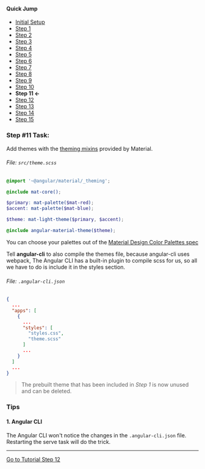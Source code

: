 #### Quick Jump ####
* [Initial Setup](./INITIAL_SETUP.md)
* [Step 1](./STEP_1.md)
* [Step 2](./STEP_2.md)
* [Step 3](./STEP_3.md)
* [Step 4](./STEP_4.md)
* [Step 5](./STEP_5.md)
* [Step 6](./STEP_6.md)
* [Step 7](./STEP_7.md)
* [Step 8](./STEP_8.md)
* [Step 9](./STEP_9.md)
* [Step 10](./STEP_10.md)
* **Step 11 <-**
* [Step 12](./STEP_12.md)
* [Step 13](./STEP_13.md)
* [Step 14](./STEP_14.md)
* [Step 15](./STEP_15.md)

### Step #11 Task:

Add themes with the [theming mixins](https://github.com/angular/material2/blob/master/docs/theming.md) provided by Material.

###### File: `src/theme.scss`

```scss
@import '~@angular/material/_theming';

@include mat-core();

$primary: mat-palette($mat-red);
$accent: mat-palette($mat-blue);

$theme: mat-light-theme($primary, $accent);

@include angular-material-theme($theme);
```

You can choose your palettes out of the [Material Design Color Palettes spec](https://material.io/guidelines/style/color.html)

Tell **angular-cli** to also compile the themes file, because angular-cli uses webpack,
The Angular CLI has a built-in plugin to compile scss for us, so all we have to do is include it in the styles section.

###### File: `.angular-cli.json`

```json
{
  ...
  "apps": [
    {
      ...
      "styles": [
        "styles.css",
        "theme.scss"
      ]
      ...
    }
  ]
  ...
}
```

> The prebuilt theme that has been included in *Step 1* is now unused and can be deleted.

### Tips

#### 1. Angular CLI

The Angular CLI won't notice the changes in the `.angular-cli.json` file. Restarting the
  serve task will do the trick.

---

[Go to Tutorial Step 12](./STEP_12.md)
